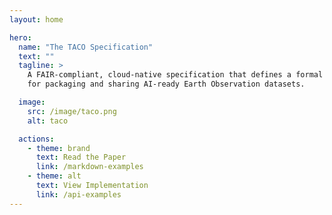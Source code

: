 ```yaml
---
layout: home

hero:
  name: "The TACO Specification"
  text: ""
  tagline: >
    A FAIR-compliant, cloud-native specification that defines a formal and scalable format 
    for packaging and sharing AI-ready Earth Observation datasets.

  image:
    src: /image/taco.png
    alt: taco

  actions:
    - theme: brand
      text: Read the Paper
      link: /markdown-examples
    - theme: alt
      text: View Implementation
      link: /api-examples
---
```




<script setup>
import ProblemStatement from './.vitepress/components/ProblemStatement.vue'
import Solution from './.vitepress/components/Solution.vue'
import Features from './.vitepress/components/Features.vue'
import CallToAction from './.vitepress/components/CallToAction.vue'


</script>

<ProblemStatement />
<Solution />
<Features />
<CallToAction />
